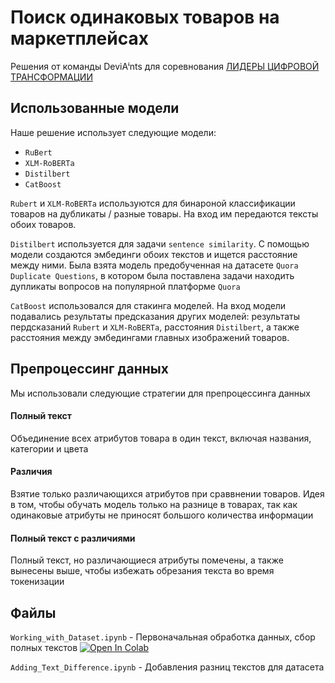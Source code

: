 # Поиск одинаковых товаров на маркетплейсах

Решения от команды DeviAⁱnts для соревнования [ЛИДЕРЫ ЦИФРОВОЙ ТРАНСФОРМАЦИИ](https://leaders2023.innoagency.ru)

## Использованные модели
Наше решение использует следующие модели:
* `RuBert`
* `XLM-RoBERTa`
* `Distilbert`
* `CatBoost`

`Rubert` и `XLM-RoBERTa` используются для бинароной классификации товаров на дубликаты / разные товары. На вход им передаются тексты обоих товаров.

`Distilbert` используется для задачи `sentence similarity`. С помощью модели создаются эмбединги обоих текстов и ищется расстояние между ними. Была взята модель предобученная на датасете `Quora Duplicate Questions`, в котором была поставлена задачи находить дупликаты вопросов на популярной платформе `Quora`

`CatBoost` использовался для стакинга моделей. На вход модели подавались результаты 
предсказания других моделей: результаты пердсказаний `Rubert` и `XLM-RoBERTa`, расстояния `Distilbert`, а также расстояния между эмбедингами главных изображений товаров.

## Препроцессинг данных
Мы использовали следующие стратегии для препроцессинга данных

#### Полный текст
Объединение всех атрибутов товара в один текст, включая названия, категории и цвета

#### Различия
Взятие только различающихся атрибутов при сраввнении товаров. Идея в том, чтобы обучать модель только на разнице в товарах, так как одинаковые атрибуты не приносят большого количества информации

#### Полный текст с различиями
Полный текст, но различающиеся атрибуты помечены, а также вынесены выше, чтобы избежать обрезания текста во время токенизации

## Файлы


`Working_with_Dataset.ipynb` - Первоначальная обработка данных, сбор полных текстов  <a target="_blank" href="https://colab.research.google.com/github/mathewpolonsky/Marketplace-Item-Matching/blob/main/Adding_Text_Difference.ipynb">
  <img src="https://colab.research.google.com/assets/colab-badge.svg" alt="Open In Colab"/> </a>

`Adding_Text_Difference.ipynb` - Добавления разниц текстов для датасета

